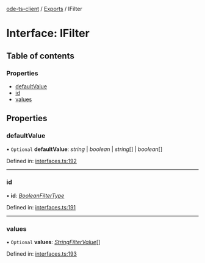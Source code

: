 [ode-ts-client](../README.md) / [Exports](../modules.md) / IFilter

# Interface: IFilter

## Table of contents

### Properties

- [defaultValue](ifilter.md#defaultvalue)
- [id](ifilter.md#id)
- [values](ifilter.md#values)

## Properties

### defaultValue

• `Optional` **defaultValue**: *string* \| *boolean* \| *string*[] \| *boolean*[]

Defined in: [interfaces.ts:192](https://github.com/opendigitaleducation/infrontexplore/blob/640dc21/src/ts/interfaces.ts#L192)

___

### id

• **id**: [*BooleanFilterType*](../modules.md#booleanfiltertype)

Defined in: [interfaces.ts:191](https://github.com/opendigitaleducation/infrontexplore/blob/640dc21/src/ts/interfaces.ts#L191)

___

### values

• `Optional` **values**: [*StringFilterValue*](../modules.md#stringfiltervalue)[]

Defined in: [interfaces.ts:193](https://github.com/opendigitaleducation/infrontexplore/blob/640dc21/src/ts/interfaces.ts#L193)
